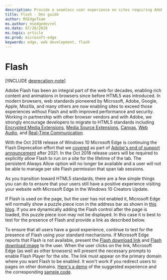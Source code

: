 ```yaml
---
description: Provide a seamless user experience on sites requiring Adobe Flash.
title: Flash - Dev guide
author: MSEdgeTeam
ms.author: msedgedevrel
ms.date: 07/28/2020
ms.topic: article
ms.prod: microsoft-edge
keywords: edge, web development, flash
---
```

# Flash  

[!INCLUDE [deprecation-note](../../includes/legacy-edge-note.md)]  

Adobe Flash has been an integral part of the web for decades, enabling rich content and animations in browsers since before HTML5 was introduced.  In modern browsers, web standards pioneered by Microsoft, Adobe, Google, Apple, Mozilla, and many others are now enabling sites to exceed those experiences without Flash and with improved performance and security.  Working in partnership with other browser vendors and with Adobe, we strongly encourage developers to migrate to HTML5 standards including [Encrypted Media Extensions](https://developer.microsoft.com/microsoft-edge/platform/status/encryptedmediaextensions), [Media Source Extensions](https://developer.microsoft.com/microsoft-edge/platform/status/mediasourceextensions), [Canvas](https://developer.microsoft.com/microsoft-edge/platform/status/canvas), [Web Audio](https://developer.microsoft.com/microsoft-edge/platform/status/webaudioapi), and [Real-Time Communication](https://developer.microsoft.com/microsoft-edge/platform/status/webrtcobjectrtcapi).  

With the Oct 2018 release of Windows 10 Microsoft Edge is continuing the Flash Deprecation effort that we [covered](https://blogs.windows.com/msedgedev/2017/07/25) as part of [Adobe's end of support announcement](https://theblog.adobe.com/adobe-flash-update) after 2021.  In the Oct 2018 release users will be required to explicitly allow Flash to run on a site for the lifetime of the tab.  The persistent Always Allow option will no longer be available and a user will not be able to manage per site Flash permission that span tab sessions.  

As you transition toward HTML5 standards, there are a few simple things you can do to ensure that your users still have a positive experience visiting your website with Microsoft Edge in the Windows 10 Creators Update.  

If Flash is used on the page, but the user has not enabled it, Microsoft Edge will normally show a puzzle piece icon in the address bar as shown in [this blog](https://blogs.windows.com/msedgedev/2016/12/14).  If you are dynamically adding the Flash control after the page is loaded, this puzzle piece icon may not be displayed.  In this case it is best to test for the presence of Flash and provide a link as described below.  

To ensure that all users have a good experience, continue to test for the presence of Flash using your standard mechanisms.  If Microsoft Edge reports that Flash is not available, present the [Flash download link](http://get.adobe.com/flashplayer) and [Flash download image](http://www.adobe.com/legal/permissions/icons-web-logos.html#flashplayer) to the user.  When the user clicks on the link, Microsoft Edge \(as well as other browsers\) will present the necessary prompts to enable Flash Player for the site.  The link must appear on the primary domain where you want Flash to be enabled.  It won't work if you redirect users to pages on other domains.  [Here's a demo](https://microsoftedge.github.io/MicrosoftEdge-Documentation/flashclicktorun) of the suggested experience and the corresponding [sample code](https://github.com/MicrosoftEdge/MicrosoftEdge-Documentation/tree/master/docs/flashclicktorun).  
